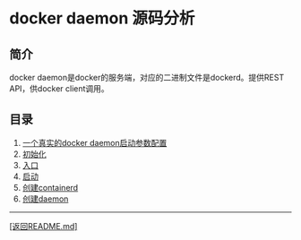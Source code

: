 docker daemon 源码分析
==============================================================
## 简介
docker daemon是docker的服务端，对应的二进制文件是dockerd。提供REST API，供docker client调用。

## 目录
1. [一个真实的docker daemon启动参数配置](./centos-docker.md)
2. [初始化](./init.md)
3. [入口](./main.md)
4. [启动](./start.md)
5. [创建containerd](./containerd-daemon.md)
6. [创建daemon](./newDaemon.md)

_______________________________________________________________________
[[返回README.md]](../README.md) 


